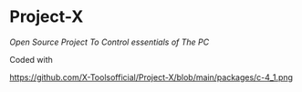 # Project-X

*Open Source Project To Control essentials of The PC*


Coded with 

https://github.com/X-Toolsofficial/Project-X/blob/main/packages/c-4_1.png
